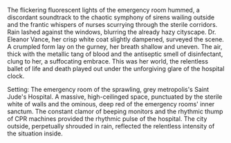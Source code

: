 The flickering fluorescent lights of the emergency room hummed, a discordant soundtrack to the chaotic symphony of sirens wailing outside and the frantic whispers of nurses scurrying through the sterile corridors.  Rain lashed against the windows, blurring the already hazy cityscape.  Dr. Eleanor Vance, her crisp white coat slightly dampened, surveyed the scene.  A crumpled form lay on the gurney, her breath shallow and uneven.  The air, thick with the metallic tang of blood and the antiseptic smell of disinfectant, clung to her, a suffocating embrace.  This was her world, the relentless ballet of life and death played out under the unforgiving glare of the hospital clock.

Setting: The emergency room of the sprawling, grey metropolis's Saint Jude's Hospital.  A massive, high-ceilinged space, punctuated by the sterile white of walls and the ominous, deep red of the emergency rooms' inner sanctum. The constant clamor of beeping monitors and the rhythmic thump of CPR machines provided the rhythmic pulse of the hospital. The city outside, perpetually shrouded in rain, reflected the relentless intensity of the situation inside.
